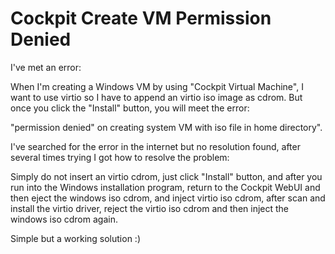 # Cockpit Create VM Permission Denied

I've met an error:

When I'm creating a Windows VM by using "Cockpit Virtual Machine", I want to use
virtio so I have to append an virtio iso image as cdrom. But once you click
the "Install" button, you will meet the error:

"permission denied" on creating system VM with iso file in home directory".

I've searched for the error in the internet but no resolution found, after several
times trying I got how to resolve the problem:

Simply do not insert an virtio cdrom, just click "Install" button, and after
you run into the Windows installation program, return to the Cockpit WebUI
and then eject the windows iso cdrom, and inject virtio iso cdrom, after scan and
install the virtio driver, reject the virtio iso cdrom and then inject the windows
iso cdrom again.

Simple but a working solution :)
